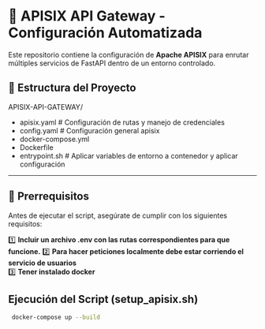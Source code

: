 # 🚀 APISIX API Gateway - Configuración Automatizada

Este repositorio contiene la configuración de **Apache APISIX** para enrutar múltiples servicios de FastAPI dentro de un entorno controlado.  

## 📂 Estructura del Proyecto  
APISIX-API-GATEWAY/ 
- apisix.yaml # Configuración de rutas y manejo de credenciales
- config.yaml # Configuración general apisix
- docker-compose.yml 
- Dockerfile
- entrypoint.sh # Aplicar variables de entorno a contenedor y aplicar configuración  

---

## 🔧 **Prerrequisitos**  

Antes de ejecutar el script, asegúrate de cumplir con los siguientes requisitos:  

1️⃣ **Incluir un archivo .env con las rutas correspondientes para que funcione.**
2️⃣ **Para hacer peticiones localmente debe estar corriendo el servicio de usuarios**   
3️⃣ **Tener instalado docker**

## Ejecución del Script (setup_apisix.sh)
```bash
 docker-compose up --build
```

